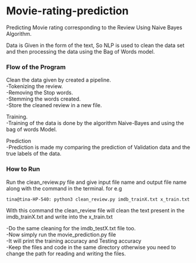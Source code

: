 # Movie-rating-prediction

Predicting Movie rating corresponding to the Review Using Naive Bayes Algorithm.

   Data is Given in the form of the text, So NLP is used to clean the data set and then processing the data using the Bag of Words model.

### Flow of the Program

   Clean the data given by created a pipeline.                               
       -Tokenizing the review.                                                
       -Removing the Stop words.                                                     
       -Stemming the words created.                                           
       -Store the cleaned review in a new file.                                                  

   Training.                                                    
       -Training of the data is done by the algorithm Naive-Bayes and using the bag of words Model.

   Prediction                                                 
       -Prediction is made my comparing the prediction of Validation data and the true labels of the data.
    
### How to Run

Run the clean_review.py file and give input file name and output file name along with the command in the terminal. for e.g

    tina@tina-HP-540: python3 clean_review.py imdb_trainX.txt x_train.txt
  
With this command the clean_review file will clean the text present in the imdb_trainX.txt and write into the x_train.txt

   -Do the same cleaning for the imdb_testX.txt file too.                          
   -Now simply run the movie_prediction.py file                                              
   -It will print the training accuracy and Testing accuracy                                           
   -Keep the files and code in the same directory otherwise you need to change the path for reading and writing the files.



